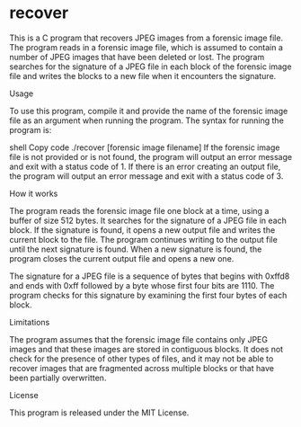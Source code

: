# recover

This is a C program that recovers JPEG images from a forensic image file. The program reads in a forensic image file, which is assumed to contain a number of JPEG images that have been deleted or lost. The program searches for the signature of a JPEG file in each block of the forensic image file and writes the blocks to a new file when it encounters the signature.

Usage

To use this program, compile it and provide the name of the forensic image file as an argument when running the program. The syntax for running the program is:

shell
Copy code
./recover [forensic image filename]
If the forensic image file is not provided or is not found, the program will output an error message and exit with a status code of 1. If there is an error creating an output file, the program will output an error message and exit with a status code of 3.

How it works

The program reads the forensic image file one block at a time, using a buffer of size 512 bytes. It searches for the signature of a JPEG file in each block. If the signature is found, it opens a new output file and writes the current block to the file. The program continues writing to the output file until the next signature is found. When a new signature is found, the program closes the current output file and opens a new one.

The signature for a JPEG file is a sequence of bytes that begins with 0xffd8 and ends with 0xff followed by a byte whose first four bits are 1110. The program checks for this signature by examining the first four bytes of each block.

Limitations

The program assumes that the forensic image file contains only JPEG images and that these images are stored in contiguous blocks. It does not check for the presence of other types of files, and it may not be able to recover images that are fragmented across multiple blocks or that have been partially overwritten.

License

This program is released under the MIT License.
